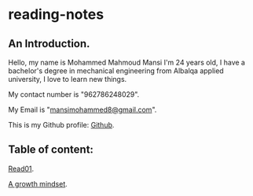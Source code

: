 # reading-notes
## An Introduction. 

Hello, my name is Mohammed Mahmoud Mansi I'm 24 years old, I have a bachelor's degree in mechanical engineering from Albalqa applied university, I love to learn new things.

My contact number is "962786248029". 

My Email is "mansimohammed8@gmail.com". 

This is my Github profile: [Github](https://github.com/Momansi96). 

## Table of content: 

[Read01](https://momansi96.github.io/reading-notes/Read01). 

[A growth mindset](https://momansi96.github.io/reading-notes/growthmind).




